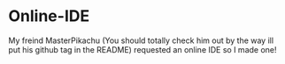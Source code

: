 # Online-IDE
My freind MasterPikachu (You should totally check him out by the way ill put his github tag in the README) requested an online IDE so I made one!

